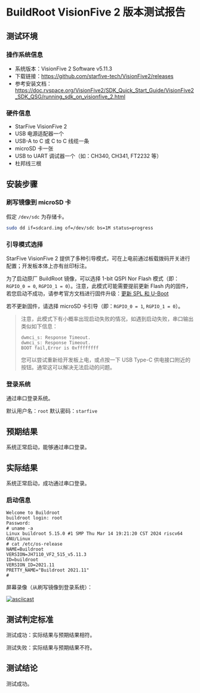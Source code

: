 # BuildRoot VisionFive 2 版本测试报告

## 测试环境

### 操作系统信息

- 系统版本：VisionFive 2 Software v5.11.3
- 下载链接：https://github.com/starfive-tech/VisionFive2/releases
- 参考安装文档：https://doc.rvspace.org/VisionFive2/SDK_Quick_Start_Guide/VisionFive2_SDK_QSG/running_sdk_on_visionfive_2.html

### 硬件信息

- StarFive VisionFive 2
- USB 电源适配器一个
- USB-A to C 或 C to C 线缆一条
- microSD 卡一张
- USB to UART 调试器一个（如：CH340, CH341, FT2232 等）
- 杜邦线三根

## 安装步骤

### 刷写镜像到 microSD 卡

假定 `/dev/sdc` 为存储卡。

```bash
sudo dd if=sdcard.img of=/dev/sdc bs=1M status=progress
```

### 引导模式选择

StarFive VisionFive 2 提供了多种引导模式，可在上电前通过板载拨码开关进行配置；开发板本体上亦有丝印标注。

为了启动原厂 BuildRoot 镜像，可以选择 1-bit QSPI Nor Flash 模式（即：`RGPIO_0 = 0`, `RGPIO_1 = 0`）。注意，此模式可能需要提前更新 Flash 内的固件，若您启动不成功，请参考官方文档进行固件升级：[更新 SPL 和 U-Boot](https://doc.rvspace.org/VisionFive2/Quick_Start_Guide/VisionFive2_QSG/spl_u_boot_0.html)

若不更新固件，请选择 microSD 卡引导（即：`RGPIO_0 = 1`, `RGPIO_1 = 0`）。

> 注意，此模式下有小概率出现启动失败的情况，如遇到启动失败，串口输出类似如下信息：
>
>```log
>dwmci_s: Response Timeout.                                                                                            
>dwmci_s: Response Timeout.                                                                                            
>BOOT fail,Error is 0xffffffff
>```
>
> 您可以尝试重新给开发板上电，或点按一下 USB Type-C 供电接口附近的按钮。通常这可以解决无法启动的问题。

### 登录系统

通过串口登录系统。

默认用户名：`root`
默认密码：`starfive`

## 预期结果

系统正常启动，能够通过串口登录。

## 实际结果

系统正常启动，成功通过串口登录。

### 启动信息

```log
Welcome to Buildroot
buildroot login: root
Password: 
# uname -a
Linux buildroot 5.15.0 #1 SMP Thu Mar 14 19:21:20 CST 2024 riscv64 GNU/Linux
# cat /etc/os-release 
NAME=Buildroot
VERSION=JH7110_VF2_515_v5.11.3
ID=buildroot
VERSION_ID=2021.11
PRETTY_NAME="Buildroot 2021.11"
#
```

屏幕录像（从刷写镜像到登录系统）：

[![asciicast](https://asciinema.org/a/EUliFJz2UOlHIxrZbK2mePVbS.svg)](https://asciinema.org/a/EUliFJz2UOlHIxrZbK2mePVbS)

## 测试判定标准

测试成功：实际结果与预期结果相符。

测试失败：实际结果与预期结果不符。

## 测试结论

测试成功。